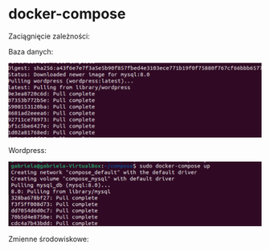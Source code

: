 # docker-compose


Zaciągnięcie zależności:

Baza danych:

<img src="Zrzut ekranu (299).png">

Wordpress:

<img src="Zrzut ekranu (300).png">

Zmienne środowiskowe:

